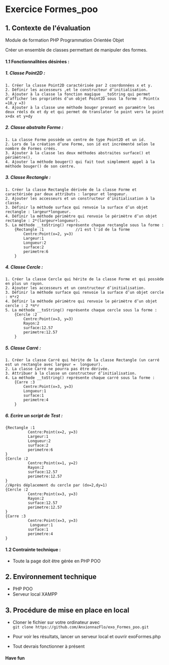# Exercice Formes_poo

## 1. Contexte de l'évaluation 

Module de formation PHP Programmation Orientée Objet  
  
Créer un ensemble de classes permettant de manipuler des formes.  


#### 1.1 Fonctionnalitées désirées :

##### 1. Classe Point2D :
	1. Créer la classe Point2D caractérisée par 2 coordonnées x et y.  
	2. Définir les accesseurs ,et le constructeur d’initialisation.  
	3. Ajouter à la classe la fonction magique __toString qui permet d’afficher les propriétés d’un objet Point2D sous la forme : Point(x =10,y =3)  
	4. Ajouter à la classe une méthode bouger prenant en paramètre les deux réels dx et dy et qui permet de translater le point vers le point  x+dx et y+dy   

##### 2. Classe abstraite Forme :
	1. La classe Forme possède un centre de type Point2D et un id.  
	2. Lors de la création d’une Forme, son id est incrémenté selon le nombre de Formes créés.  
	3. Ajouter à la classe les deux méthodes abstraites surface() et périmètre().  
	4. Ajouter la méthode bouger() qui fait tout simplement appel à la méthode bouger() de son centre.  

##### 3. Classe Rectangle :
	1. Créer la classe Rectangle dérivée de la classe Forme et caractérisée par deux attributs : largeur et longueur.  
	2. Ajouter les accesseurs et un constructeur d’initialisation à la classe.  
	3. Définir la méthode surface qui renvoie la surface d’un objet rectangle : largeur*longueur.  
	4. Définir la méthode périmètre qui renvoie le périmètre d’un objet rectangle : 2*(largeur+longueur).  
	5. La méthode __toString() représente chaque rectangle sous la forme :  
		{Rectangle :1              //1 est l'id de la forme  
			Centre:Point(x=2, y=3)  
			Largeur:1  
			Longueur:2  
			surface:2  
			perimetre:6  
		}  

##### 4. Classe Cercle :
	1. Créer la classe Cercle qui hérite de la classe Forme et qui possède en plus un rayon.  
	2. Ajouter les accesseurs et un constructeur d’initialisation.  
	3. Définir la méthode surface qui renvoie la surface d’un objet cercle : π*r2  
	4. Définir la méthode périmètre qui renvoie le périmètre d’un objet cercle : 2 *π*r  
	5. La méthode __toString() représente chaque cercle sous la forme :   
		{Cercle :2  
			Centre:Point(x=3, y=3)  
			Rayon:2  
			surface:12.57  
			perimetre:12.57  
		}  

##### 5. Classe Carré :
	1. Créer la classe Carré qui hérite de la classe Rectangle (un carré est un rectangle avec largeur =  longueur).  
	2. La classe Carré ne pourra pas être dérivée.  
	3. Attribuer à la classe un constructeur d’initialisation.  
	4. La méthode __toString() représente chaque carré sous la forme :  
		{Carre :3  
			Centre:Point(x=3, y=3)  
			Longueur:1  
			surface:1  
			perimetre:4  
		}  

##### 6. Ecrire un script de Test :

	{Rectangle :1  
	          Centre:Point(x=2, y=3)  
	          Largeur:1  
	          Longueur:2  
	          surface:2  
	          perimetre:6  
	}  
	{Cercle :2  
	          Centre:Point(x=1, y=2)  
	          Rayon:2  
	          surface:12.57  
	          perimetre:12.57  
	}  
	//Après déplacement du cercle par (dx=2,dy=1)  
	{Cercle :2  
	          Centre:Point(x=3, y=3)  
	          Rayon:2  
	          surface:12.57  
	          perimetre:12.57  
	}  
	{Carre :3  
	          Centre:Point(x=3, y=3)  
	           Longueur:1  
	          surface:1  
	          perimetre:4  
	}  

#### 1.2 Contrainte technique : 

- Toute la page doit être gérée en PHP POO


## 2. Environnement technique

- PHP POO
- Serveur local XAMPP



## 3. Procédure de mise en place en local

- Cloner le fichier sur votre ordinateur avec  
  `git clone https://github.com/AnxionnazFlo/exo_Formes_poo.git`

- Pour voir les résultats, lancer un serveur local et ouvrir exoFormes.php

- Tout devrais fonctionner à présent

#### Have fun



 




